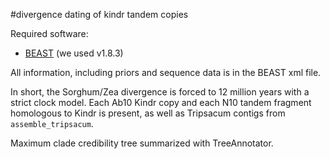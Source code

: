 #divergence dating of kindr tandem copies

Required software:

- [BEAST](http://beast.bio.ed.ac.uk/) (we used v1.8.3)

All information, including priors and sequence data is in the BEAST xml file.

In short, the Sorghum/Zea divergence is forced to 12 million years with a strict clock model.
Each Ab10 Kindr copy and each N10 tandem fragment homologous to Kindr is present, as well as Tripsacum contigs from ```assemble_tripsacum```.

Maximum clade credibility tree summarized with TreeAnnotator. 
